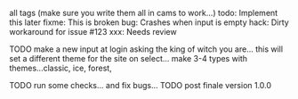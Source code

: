 all tags (make sure you write them all in cams to work...)
todo: Implement this later
fixme: This is broken
bug: Crashes when input is empty
hack: Dirty workaround for issue #123
xxx: Needs review

TODO make a new input at login asking the king of witch you are... this will set a different theme for the site on select... make 3-4 types with themes...classic, ice, forest,

TODO run some checks... and fix bugs...
TODO post finale version 1.0.0